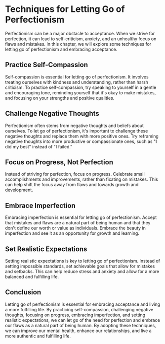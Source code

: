 # Techniques for Letting Go of Perfectionism

Perfectionism can be a major obstacle to acceptance. When we strive for perfection, it can lead to self-criticism, anxiety, and an unhealthy focus on flaws and mistakes. In this chapter, we will explore some techniques for letting go of perfectionism and embracing acceptance.

Practice Self-Compassion
------------------------

Self-compassion is essential for letting go of perfectionism. It involves treating ourselves with kindness and understanding, rather than harsh criticism. To practice self-compassion, try speaking to yourself in a gentle and encouraging tone, reminding yourself that it's okay to make mistakes, and focusing on your strengths and positive qualities.

Challenge Negative Thoughts
---------------------------

Perfectionism often stems from negative thoughts and beliefs about ourselves. To let go of perfectionism, it's important to challenge these negative thoughts and replace them with more positive ones. Try reframing negative thoughts into more productive or compassionate ones, such as "I did my best" instead of "I failed."

Focus on Progress, Not Perfection
---------------------------------

Instead of striving for perfection, focus on progress. Celebrate small accomplishments and improvements, rather than fixating on mistakes. This can help shift the focus away from flaws and towards growth and development.

Embrace Imperfection
--------------------

Embracing imperfection is essential for letting go of perfectionism. Accept that mistakes and flaws are a natural part of being human and that they don't define our worth or value as individuals. Embrace the beauty in imperfection and see it as an opportunity for growth and learning.

Set Realistic Expectations
--------------------------

Setting realistic expectations is key to letting go of perfectionism. Instead of setting impossible standards, set achievable goals that allow for mistakes and setbacks. This can help reduce stress and anxiety and allow for a more balanced and fulfilling life.

Conclusion
----------

Letting go of perfectionism is essential for embracing acceptance and living a more fulfilling life. By practicing self-compassion, challenging negative thoughts, focusing on progress, embracing imperfection, and setting realistic expectations, we can let go of the need for perfection and embrace our flaws as a natural part of being human. By adopting these techniques, we can improve our mental health, enhance our relationships, and live a more authentic and fulfilling life.
